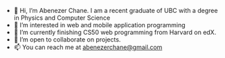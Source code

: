 - 👋 Hi, I’m Abenezer Chane. I am a recent graduate of UBC with a degree in Physics and Computer Science
- 👀 I’m interested in  web and mobile application programming   
- 🌱 I’m currently finishing  CS50 web programming  from Harvard on edX.
- 💞 I’m open to collaborate on projects.
- 📫 You can reach me at abenezerchane@gmail.com

<!---
Abe2750/Abe2750 is a ✨ special ✨ repository because its `README.md` (this file) appears on your GitHub profile.
You can click the Preview link to take a look at your changes.
--->
